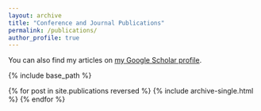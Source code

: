 ```yaml
---
layout: archive
title: "Conference and Journal Publications"
permalink: /publications/
author_profile: true
---
```


You can also find my articles on <a href="https://scholar.google.de/citations?user=8wD80wMAAAAJ&hl=en">my Google Scholar profile</a>.

{% include base_path %}

{% for post in site.publications reversed %}
  {% include archive-single.html %}
{% endfor %}
